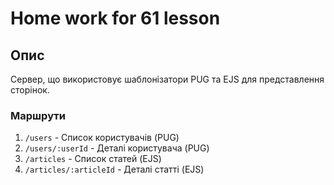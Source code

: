 # Home work for 61 lesson

## Опис
Сервер, що використовує шаблонізатори PUG та EJS для представлення сторінок.

### Маршрути
1. `/users` - Список користувачів (PUG)
2. `/users/:userId` - Деталі користувача (PUG)
3. `/articles` - Список статей (EJS)
4. `/articles/:articleId` - Деталі статті (EJS)
